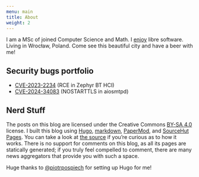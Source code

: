 ```yaml
---
menu: main
title: About
weight: 2
---
```


I am a MSc of joined Computer Science and Math.
I [enjoy](https://github.com/Arusekk#js-contribution-activity) libre software.
Living in Wrocław, Poland.
Come see this beautiful city and have a beer with me!

## Security bugs portfolio

* [CVE-2023-2234](https://github.com/zephyrproject-rtos/zephyr/security/advisories/GHSA-jcx5-3v9g-xf9j) (RCE in Zephyr BT HCI)
* [CVE-2024-34083](https://github.com/aio-libs/aiosmtpd/security/advisories/GHSA-wgjv-9j3q-jhg8) (NOSTARTTLS in aiosmtpd)

## Nerd Stuff

The posts on this blog are licensed under the Creative Commons [BY-SA 4.0](https://creativecommons.org/licenses/by-sa/4.0/) license.
I built this blog using [Hugo](https://gohugo.io),
[markdown](https://en.wikipedia.org/wiki/Markdown),
[PaperMod](https://git.io/hugopapermod),
and [SourceHut Pages](https://srht.site).
You can take a look at [the source](https://github.com/Arusekk/arusekk.github.io) if you’re curious as to how it works.
There is no support for comments on this blog, as all its pages are statically generated;
if you truly feel compelled to comment, there are many news aggregators that provide you with such a space.

Huge thanks to [\@piotrpospiech](https://github.com/piotrpospiech) for setting up Hugo for me!

